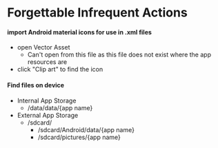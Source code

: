 # Forgettable Infrequent Actions

#### import Android material icons for use in .xml files
- open Vector Asset
  - Can't open from this file as this file does not exist where the app resources are
- click "Clip art" to find the icon

#### Find files on device
- Internal App Storage
  - /data/data/{app name}
- External App Storage
  - /sdcard/
    - /sdcard/Android/data/{app name}
    - /sdcard/pictures/{app name}